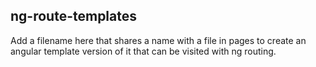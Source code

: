 ## ng-route-templates
Add a filename here that shares a name with a file in pages to create an angular
template version of it that can be visited with ng routing.